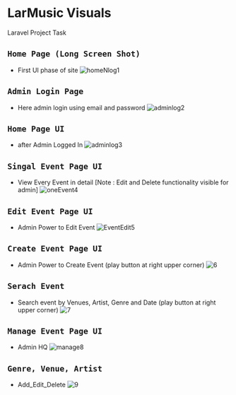 # LarMusic Visuals
Laravel Project Task
## `Home Page (Long Screen Shot)`
- First UI phase of site
![homeNlog1](https://user-images.githubusercontent.com/74762032/209561722-b62a09ce-c0f3-4190-943b-ec48d2a8f454.png)

## `Admin Login Page`
- Here admin login using email and password
![adminlog2](https://user-images.githubusercontent.com/74762032/209561720-2b3b9848-fcf8-4e99-928b-10b7beb5b0d3.png)

## `Home Page UI`
- after Admin Logged In
![adminlog3](https://user-images.githubusercontent.com/74762032/209561717-d87682a1-e602-4b4d-ad88-5552126ccb21.png)

## `Singal Event Page UI`
- View Every Event in detail [Note : Edit and Delete functionality visible for admin]
![oneEvent4](https://user-images.githubusercontent.com/74762032/209561712-2e22180f-3f65-4bc7-8a5d-7e4d6014b2d9.png)

## `Edit Event Page UI`
- Admin Power to Edit Event
![EventEdit5](https://user-images.githubusercontent.com/74762032/209561711-a8858b09-b068-450b-9984-9b7ba83eda85.png)

## `Create Event Page UI`
- Admin Power to Create Event (play button at right upper corner)
![6](https://user-images.githubusercontent.com/74762032/209563218-31b83fa7-f62c-4016-8113-66268ed802f9.gif)

## `Serach Event`
- Search event by Venues, Artist, Genre and Date (play button at right upper corner)
![7](https://user-images.githubusercontent.com/74762032/209563329-1d358578-031b-4e18-9545-a7f86ee21c80.gif)

## `Manage Event Page UI`
- Admin HQ
![manage8](https://user-images.githubusercontent.com/74762032/209561688-4659034d-60b7-4648-a8de-13bf441b55c7.png)

## `Genre, Venue, Artist`
- Add_Edit_Delete
![9](https://user-images.githubusercontent.com/74762032/209561681-5c759ad9-0be5-4bd4-ba51-0d346706a1a0.png)

